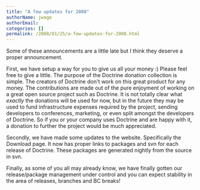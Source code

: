 ```yaml
---
title: "A few updates for 2008"
authorName: jwage
authorEmail:
categories: []
permalink: /2008/01/25/a-few-updates-for-2008.html
---
```

Some of these announcements are a little late but I think they deserve a
proper announcement.

First, we have setup a way for you to give us all your money :) Please
feel free to give a little. The purpose of the Doctrine donation
collection is simple. The creators of Doctrine don't work on this great
product for any money. The contributions are made out of the pure
enjoyment of working on a great open source project such as Doctrine. It
is not totally clear what *exactly* the donations will be used for now,
but in the future they may be used to fund infrastructure expenses
required by the project, sending developers to conferences, marketing,
or even split amongst the developers of Doctrine. So if you or your
company uses Doctrine and are happy with it, a donation to further the
project would be much appreciated.

Secondly, we have made some updates to the website. Specifically the
Download page. It now has proper links to packages and svn for each
release of Doctrine. These packages are generated nightly from the
source in svn.

Finally, as some of you all may already know, we have finally gotten our
release/package management under control and you can expect stability in
the area of releases, branches and BC breaks!
